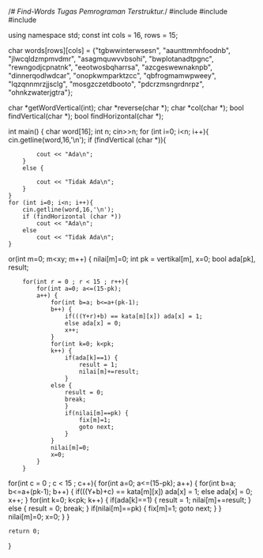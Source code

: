 /*# Find-Words
Tugas Pemrograman Terstruktur.*/
#include <iostream>
#include <cstring>
#include <cstdlib>   

using namespace std;
const int cols = 16, rows = 15;

 char words[rows][cols] = 	   {"tgbwwinterwsesn",
                                "aaunttmmhfoodnb",
                                "jlwcqldzmpmvdmr",
                                "asagmquwvvbsohi",
                                "bwplotanadtpgnc",
                                "rewngodjcpnatnk",
                                "eeotwosbqharrsa",
                                "azcgeswewnaknpb",
                                "dinnerqodlwdcar",
                                "onopkwmparktzcc",
                                "qbfrogmamwpweey",
                                "lqzqnnmrzjjsclg",
                                "mosgzczetdbooto",
                                "pdcrzmsngrdnrpz",
                                "ohnkzwaterjgtra"};

char *getWordVertical(int);
char *reverse(char *);
char *col(char *);
bool findVertical(char *);
bool findHorizontal(char *);

int main()
{
    char word[16];
    int n;
    cin>>n;
    for (int i=0; i<n; i++){
        cin.getline(word,16,'\n');
        if (findVertical (char *)){
		
            cout << "Ada\n";
        }
        else {
		
            cout << "Tidak Ada\n";
        }
    }
    for (int i=0; i<n; i++){
        cin.getline(word,16,'\n');
        if (findHorizontal (char *))
            cout << "Ada\n";
        else 
            cout << "Tidak Ada\n";
    }
or(int m=0; m<xy; m++) {
        nilai[m]=0;
        int pk = vertikal[m], x=0;
        bool ada[pk], result;

        for(int r = 0 ; r < 15 ; r++){
            for(int a=0; a<=(15-pk);
            a++) {
                for(int b=a; b<=a+(pk-1);
                b++) {
                    if(((Y+r)+b) == kata[m][x]) ada[x] = 1;
                    else ada[x] = 0;
                    x++;
                }
                for(int k=0; k<pk;
                k++) {
                    if(ada[k]==1) {
                        result = 1;
                        nilai[m]+=result;
                    }
                else {
                    result = 0;
                    break;
                    }
                    if(nilai[m]==pk) {
                        fix[m]=1;
                        goto next;
                    }
                }
                nilai[m]=0;
                x=0;
            }
        }
for(int c = 0 ; c < 15 ; c++){
            for(int a=0; a<=(15-pk); a++) {
                for(int b=a; b<=a+(pk-1); b++) {
                    if(((Y+b)+c) == kata[m][x]) ada[x] = 1;
                    else ada[x] = 0;
                    x++;
                }
                for(int k=0; k<pk; k++) {
                    if(ada[k]==1) {
                        result = 1;
                        nilai[m]+=result;
                    }
                else {
                result = 0;
                    break;
                    }
                    if(nilai[m]==pk) {
                        fix[m]=1;
                        goto next;
                    }
                }
                nilai[m]=0;
                x=0;
            }
        }
	
    
    return 0;
}
